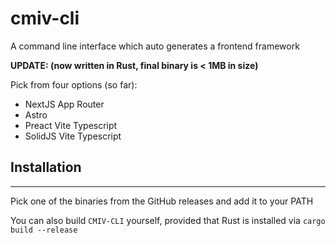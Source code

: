 # cmiv-cli

A command line interface which auto generates a frontend framework

**UPDATE: (now written in Rust, final binary is < 1MB in size)**

Pick from four options (so far):

- NextJS App Router
- Astro
- Preact Vite Typescript
- SolidJS Vite Typescript

## Installation

---
Pick one of the binaries from the GitHub releases and add it to your PATH

You can also build `CMIV-CLI` yourself, provided that Rust is installed via `cargo build --release`
